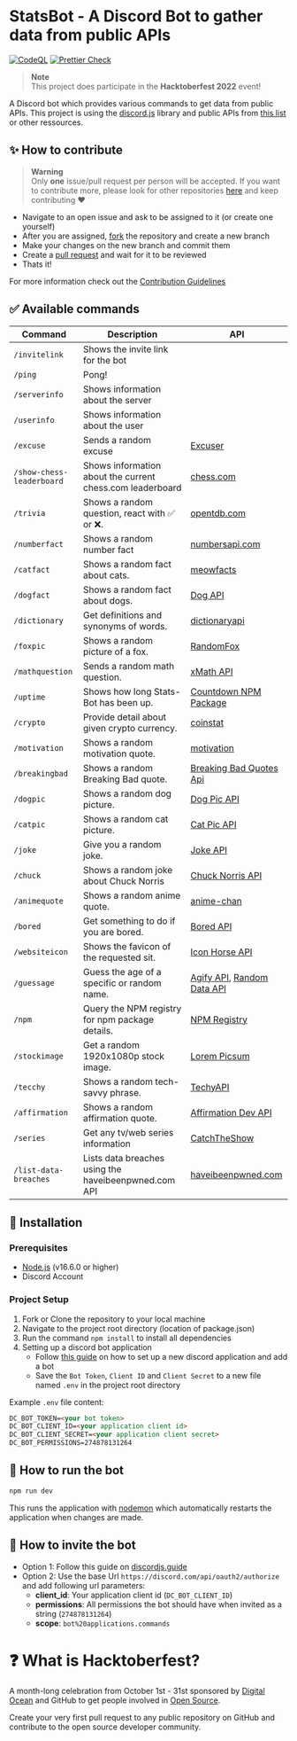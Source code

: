 # StatsBot - A Discord Bot to gather data from public APIs

[![CodeQL](https://github.com/thieleju/statsbot/actions/workflows/codeql-analysis.yml/badge.svg)](https://github.com/thieleju/statsbot/actions/workflows/codeql-analysis.yml)
[![Prettier Check](https://github.com/thieleju/statsbot/actions/workflows/prettier-check.yml/badge.svg)](https://github.com/thieleju/statsbot/actions/workflows/prettier-check.yml)

> **Note** <br>
> This project does participate in the **Hacktoberfest 2022** event!

A Discord bot which provides various commands to get data from public APIs. This project is using the [discord.js](https://discord.js.org/) library and public APIs from [this list](https://github.com/public-apis/public-apis) or other ressources.

## :sparkles: How to contribute

> **Warning** <br>
> Only **one** issue/pull request per person will be accepted. If you want to contribute more, please look for other repositories [here](https://github.com/topics/hacktoberfest-2022?o=desc&s=updated) and keep contributing ❤️

- Navigate to an open issue and ask to be assigned to it (or create one yourself)
- After you are assigned, [fork](https://docs.github.com/en/get-started/quickstart/fork-a-repo) the repository and create a new branch
- Make your changes on the new branch and commit them
- Create a [pull request](https://docs.github.com/en/pull-requests/collaborating-with-pull-requests/proposing-changes-to-your-work-with-pull-requests/creating-a-pull-request) and wait for it to be reviewed
- Thats it!

For more information check out the [Contribution Guidelines](CONTRIBUTING.md)

## :white_check_mark: Available commands

<!-- markdown table -->

| Command                   | Description                                               | API                                                                              |
| ------------------------- | --------------------------------------------------------- | -------------------------------------------------------------------------------- |
| `/invitelink`             | Shows the invite link for the bot                         |                                                                                  |
| `/ping`                   | Pong!                                                     |                                                                                  |
| `/serverinfo`             | Shows information about the server                        |                                                                                  |
| `/userinfo`               | Shows information about the user                          |                                                                                  |
| `/excuse`                 | Sends a random excuse                                     | [Excuser](https://excuser.herokuapp.com/)                                        |
| `/show-chess-leaderboard` | Shows information about the current chess.com leaderboard | [chess.com](https://www.chess.com/news/view/published-data-api)                  |
| `/trivia`                 | Shows a random question, react with ✅ or ❌.               | [opentdb.com](https://opentdb.com/api.php?amount=1&type=boolean)                 |
| `/numberfact`             | Shows a random number fact                                | [numbersapi.com](http://numbersapi.com/)                                         |
| `/catfact`                | Shows a random fact about cats.                           | [meowfacts](https://github.com/wh-iterabb-it/meowfacts)                          |
| `/dogfact`                | Shows a random fact about dogs.                           | [Dog API](http://dog-api.kinduff.com/api/facts)                                  |
| `/dictionary`             | Get definitions and synonyms of words.                    | [dictionaryapi](https://dictionaryapi.dev/)                                      |
| `/foxpic`                 | Shows a random picture of a fox.                          | [RandomFox](https://randomfox.ca/floof/)                                         |
| `/mathquestion`           | Sends a random math question.                             | [xMath API](https://x-math.herokuapp.com/)                                       |
| `/uptime`                 | Shows how long Stats-Bot has been up.                     | [Countdown NPM Package](https://www.npmjs.com/package/countdown)                 |
| `/crypto`                 | Provide detail about given crypto currency.               | [coinstat](https://documenter.getpostman.com/view/5734027/RzZ6Hzr3)              |
| `/motivation`             | Shows a random motivation quote.                          | [motivation](https://nodejs-quoteapp.herokuapp.com/)                             |
| `/breakingbad`            | Shows a random Breaking Bad quote.                        | [Breaking Bad Quotes Api](https://breakingbadquotes.xyz/)                        |
| `/dogpic`                 | Shows a random dog picture.                               | [Dog Pic API](https://random.dog/woof.json/)                                     |
| `/catpic`                 | Shows a random cat picture.                               | [Cat Pic API](https://aws.random.cat/meow/)                                      |
| `/joke`                   | Give you a random joke.                                   | [Joke API](https://sv443.net/jokeapi/v2/)                                        |
| `/chuck`                  | Shows a random joke about Chuck Norris                    | [Chuck Norris API](https://api.chucknorris.io/jokes/random)                      |
| `/animequote`             | Shows a random anime quote.                               | [anime-chan](https://animechan.vercel.app/)                                      |
| `/bored`                  | Get something to do if you are bored.                     | [Bored API](http://www.boredapi.com/api/activity/)                               |
| `/websiteicon`            | Shows the favicon of the requested sit.                   | [Icon Horse API](https://icon.horse/)                                            |
| `/guessage`               | Guess the age of a specific or random name.               | [Agify API](https://agify.io/), [Random Data API](https://random-data-api.com/)  |
| `/npm`                    | Query the NPM registry for npm package details.           | [NPM Registry](https://github.com/npm/registry/blob/master/docs/REGISTRY-API.md) |
| `/stockimage`             | Get a random 1920x1080p stock image.                      | [Lorem Picsum](https://picsum.photos/)                                           |
| `/tecchy`                 | Shows a random tech-savvy phrase.                         | [TechyAPI](https://techy-api.vercel.app/api/json)                                |
| `/affirmation`            | Shows a random affirmation quote.                         | [Affirmation Dev API](https://www.affirmations.dev/)                             |
| `/series`                 | Get any tv/web series information                         | [CatchTheShow](https://catchtheshow.herokuapp.com/api/documentation)             |
|`/list-data-breaches` | Lists data breaches using the haveibeenpwned.com API | [haveibeenpwned.com](https://haveibeenpwned.com/api) |

## :wrench: Installation

### Prerequisites

- [Node.js](https://nodejs.org/en/download/) (v16.6.0 or higher)
- Discord Account

### Project Setup

1. Fork or Clone the repository to your local machine
2. Navigate to the project root directory (location of package.json)
3. Run the command `npm install` to install all dependencies
4. Setting up a discord bot application
   - Follow [this guide](https://discordjs.guide/preparations/setting-up-a-bot-application.html) on how to set up a new discord application and add a bot
   - Save the `Bot Token`, `Client ID` and `Client Secret` to a new file named `.env` in the project root directory

Example `.env` file content:

```html
DC_BOT_TOKEN=<your bot token>
DC_BOT_CLIENT_ID=<your application client id>
DC_BOT_CLIENT_SECRET=<your application client secret>
DC_BOT_PERMISSIONS=274878131264
```

## :rocket: How to run the bot

```sh
npm run dev
```

This runs the application with [nodemon](https://www.npmjs.com/package/nodemon) which automatically restarts the application when changes are made.

## :link: How to invite the bot

- Option 1: Follow this guide on [discordjs.guide](https://discordjs.guide/preparations/adding-your-bot-to-servers.html)
- Option 2: Use the base Url `https://discord.com/api/oauth2/authorize` and add following url parameters:
  - **client_id**: Your application client id (`DC_BOT_CLIENT_ID`)
  - **permissions**: All permissions the bot should have when invited as a string (`274878131264`)
  - **scope**: `bot%20applications.commands`

# :question: What is Hacktoberfest?

A month-long celebration from October 1st - 31st sponsored by [Digital Ocean](https://hacktoberfest.com/) and GitHub to get people involved in [Open Source](https://github.com/open-source).

Create your very first pull request to any public repository on GitHub and contribute to the open source developer community.
